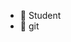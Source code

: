- 👋 Student
- 👀 git


<!---
huomao0/huomao0 is a ✨ special ✨ repository because its `README.md` (this file) appears on your GitHub profile.
You can click the Preview link to take a look at your changes.
--->
